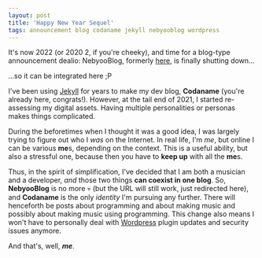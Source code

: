 ```yaml
---
layout: post
title: 'Happy New Year Sequel'
tags: announcement blog codaname jekyll nebyooblog wordpress
---
```


It's now 2022 (or 2020 2, if you're cheeky), and time for a blog-type announcement dealio: NebyooBlog, formerly [here](https://blog.nebyoolae.com), is finally shutting down...

...so it can be integrated here ;P

<!--more-->

I've been using [Jekyll](https://jekyllrb.com) for years to make my dev blog, **Codaname** (you're already here, congrats!). However, at the tail end of 2021, I started re-assessing my digital assets. Having multiple personalities or personas makes things complicated.

During the beforetimes when I thought it was a good idea, I was largely trying to figure out who I _was_ on the Internet. In real life, I'm _me_, but online I can be various **me**s, depending on the context. This is a useful ability, but also a stressful one, because then you have to **keep up** with all the **me**s.

Thus, in the spirit of simplification, I've decided that I am both a musician and a developer, _and_ those two things **can coexist in one blog**. So, **NebyooBlog** is no more :skull: (but the URL will still work, just redirected here), and **Codaname** is the only _identity_ I'm pursuing any further. There will henceforth be posts about programming and about making music and possibly about making music using programming. This change also means I won't have to personally deal with [Wordpress](https://wordpress.com) plugin updates and security issues anymore.

And that's, well, **_me_**.
